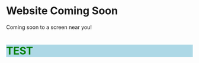 
<!DOCTYPE html>
<html>
<head>
<body background="bg.png">
<title>lightdreamer95</title>
</head>
<body>

<h1>Website Coming Soon</h1>
<p>Coming soon to a screen near you!</p>

<div style="background-color:lightblue">
<h1 style="color:green">TEST</h1>
</div>

</body>
</html>
